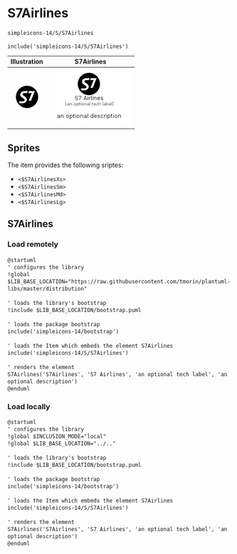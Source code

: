 # S7Airlines


```text
simpleicons-14/S/S7Airlines
```

```text
include('simpleicons-14/S/S7Airlines')
```



| Illustration | S7Airlines |
| :---: | :---: |
| ![illustration for Illustration](../../simpleicons-14/S/S7Airlines.png) | ![illustration for S7Airlines](../../simpleicons-14/S/S7Airlines.Local.png) |



## Sprites
The item provides the following sriptes:

- `<$S7AirlinesXs>`
- `<$S7AirlinesSm>`
- `<$S7AirlinesMd>`
- `<$S7AirlinesLg>`





## S7Airlines

### Load remotely
```plantuml
@startuml
' configures the library
!global $LIB_BASE_LOCATION="https://raw.githubusercontent.com/tmorin/plantuml-libs/master/distribution"

' loads the library's bootstrap
!include $LIB_BASE_LOCATION/bootstrap.puml

' loads the package bootstrap
include('simpleicons-14/bootstrap')

' loads the Item which embeds the element S7Airlines
include('simpleicons-14/S/S7Airlines')

' renders the element
S7Airlines('S7Airlines', 'S7 Airlines', 'an optional tech label', 'an optional description')
@enduml
```

### Load locally
```plantuml
@startuml
' configures the library
!global $INCLUSION_MODE="local"
!global $LIB_BASE_LOCATION="../.."

' loads the library's bootstrap
!include $LIB_BASE_LOCATION/bootstrap.puml

' loads the package bootstrap
include('simpleicons-14/bootstrap')

' loads the Item which embeds the element S7Airlines
include('simpleicons-14/S/S7Airlines')

' renders the element
S7Airlines('S7Airlines', 'S7 Airlines', 'an optional tech label', 'an optional description')
@enduml
```

